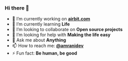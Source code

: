 ### Hi there 👋

- 🔭 I’m currently working on **[airbit.com](https://airbit.com)**
- 🌱 I’m currently learning **Life**
- 👯 I’m looking to collaborate on **Open source projects**
- 🤔 I’m looking for help with **Making the life easy**
- 💬 Ask me about **Anything**
- 📫 How to reach me: **[@amranidev](https://twitter.com/amranidev)**
- ⚡ Fun fact: **Be human, be good**

